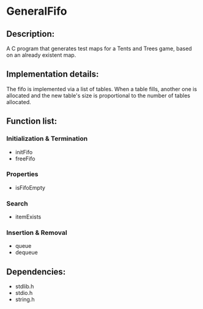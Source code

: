 # GeneralFifo
## Description:
A C program that generates test  maps for a Tents and Trees game, based on an already existent map. 

## Implementation details:
The fifo is implemented via a list of tables. When a table fills,
another one is allocated and the new table's size is proportional to the number of tables allocated.
  
## Function list:
### Initialization & Termination
- initFifo
- freeFifo 
### Properties
- isFifoEmpty

### Search
- itemExists

### Insertion & Removal
- queue
- dequeue

## Dependencies:
- stdlib.h
- stdio.h
- string.h

